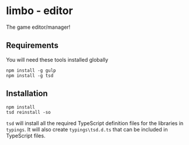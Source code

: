 # limbo - editor
The game editor/manager!

Requirements
---
You will need these tools installed globally
```
npm install -g gulp
npm install -g tsd
```

Installation
---
```
npm install
tsd reinstall -so
```

`tsd` will install all the required TypeScript definition files for the libraries in `typings`. 
It will also create `typings\tsd.d.ts` that can be included in TypeScript files.

